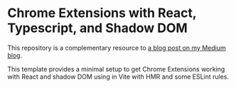 # Chrome Extensions with React, Typescript, and Shadow DOM

This repository is a complementary resource to [a blog post on my Medium blog](https://medium.com/@samuelkollat).

This template provides a minimal setup to get Chrome Extensions working with React and shadow DOM using in Vite with HMR and some ESLint rules.

